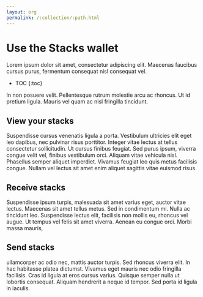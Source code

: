 ```yaml
---
layout: org
permalink: /:collection/:path.html
---
```

# Use the Stacks wallet

Lorem ipsum dolor sit amet, consectetur adipiscing elit. Maecenas faucibus
cursus purus, fermentum consequat nisl consequat vel.

* TOC
{:toc}


In non posuere velit.
Pellentesque rutrum molestie arcu ac rhoncus. Ut id pretium ligula. Mauris vel
quam ac nisl fringilla tincidunt.

## View your stacks

Suspendisse cursus venenatis ligula a porta. Vestibulum
ultricies elit eget leo dapibus, nec pulvinar risus porttitor. Integer vitae
lectus at tellus consectetur sollicitudin. Ut cursus finibus feugiat. Sed purus
ipsum, viverra congue velit vel, finibus vestibulum orci. Aliquam vitae vehicula
nisl. Phasellus semper aliquet imperdiet. Vivamus feugiat leo quis metus
facilisis congue. Nullam vel lectus sit amet enim aliquet sagittis vitae euismod
risus.

## Receive stacks

Suspendisse ipsum turpis, malesuada sit amet varius eget, auctor vitae lectus.
Maecenas sit amet tellus metus. Sed in condimentum mi. Nulla ac tincidunt leo.
Suspendisse lectus elit, facilisis non mollis eu, rhoncus vel augue. Ut tempus
vel felis sit amet viverra. Aenean eu congue orci. Morbi massa mauris,


## Send stacks

ullamcorper ac odio nec, mattis auctor turpis. Sed rhoncus viverra elit. In hac
habitasse platea dictumst. Vivamus eget mauris nec odio fringilla facilisis.
Cras id ligula at eros cursus varius. Quisque semper nulla ut lobortis
consequat. Aliquam hendrerit a neque id tempor. Sed porta id ligula in iaculis.
